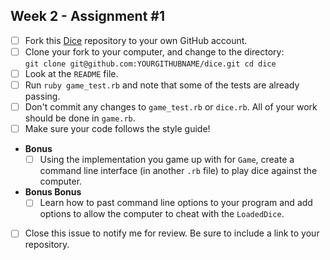 ## Week 2 - Assignment #1

- [ ] Fork this [Dice](https://github.com/tiy-tpa-rails-q2-2015/dice) repository to your own GitHub account.
- [ ] Clone your fork to your computer, and change to the directory:  
      ```
      git clone git@github.com:YOURGITHUBNAME/dice.git
      cd dice
      ```
- [ ] Look at the `README` file.
- [ ] Run `ruby game_test.rb` and note that some of the tests are already passing.
- [ ] Don't commit any changes to `game_test.rb` or `dice.rb`. All of your work should be done in `game.rb`.
- [ ] Make sure your code follows the style guide!
- **Bonus**
  - [ ] Using the implementation you game up with for `Game`, create a command line interface (in another `.rb` file) to play dice against the computer.
- **Bonus Bonus**
  - [ ] Learn how to past command line options to your program and add options to allow the computer to cheat with the `LoadedDice`.
- [ ] Close this issue to notify me for review. Be sure to include a link to your repository.
